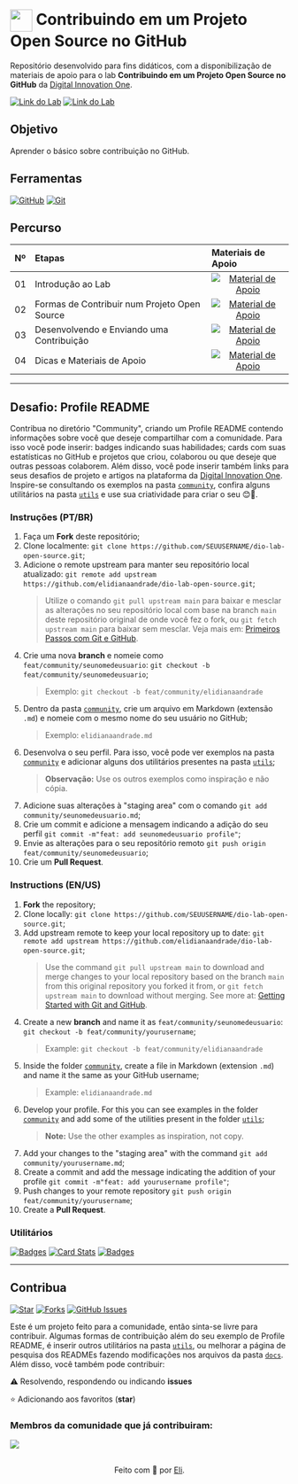 <h1>
    <a href="https://www.dio.me/">
     <img align="center" width="40px" src="https://hermes.digitalinnovation.one/assets/diome/logo-minimized.png"></a>
    <span> Contribuindo em um Projeto Open Source no GitHub</span>
</h1>

Repositório desenvolvido para fins didáticos, com a disponibilização de materiais de apoio para o lab **Contribuindo em um Projeto Open Source no GitHub** da [Digital Innovation One](https://www.dio.me/).

[![Link do Lab](https://img.shields.io/badge/▶-000?style=for-the-badge&logo=movie&logoColor=E94D5F)](https://web.dio.me/lab/desafio-de-projeto-contribuindo-em-um-projeto-open-source-no-github/learning/913f26fd-1018-4643-b59a-6356ea77dc2e) 
[![Link do Lab](https://img.shields.io/badge/Acesse%20o%20Lab%20na%20Plataforma-E94D5F?style=for-the-badge)](https://web.dio.me/lab/desafio-de-projeto-contribuindo-em-um-projeto-open-source-no-github/learning/913f26fd-1018-4643-b59a-6356ea77dc2e)

## Objetivo
Aprender o básico sobre contribuição no GitHub.

## Ferramentas
[![GitHub](https://img.shields.io/badge/GitHub-000?style=for-the-badge&logo=github&logoColor=30A3DC)](https://docs.github.com/)
[![Git](https://img.shields.io/badge/Git-000?style=for-the-badge&logo=git&logoColor=E94D5F)](https://git-scm.com/doc) 

## Percurso
<table>
  <thead>
    <tr align="left">
      <th>Nº</th>
      <th>Etapas</th>
      <th>Materiais de Apoio</th>
    </tr>
  </thead>
  <tbody align="left">
    <tr>
      <td>01</td>
      <td>Introdução ao Lab</td>
      <td align="center">
        <a href="">
           <img align="center" alt="Material de Apoio" src="https://img.shields.io/badge/Ver%20Material-30A3DC?style=for-the-badge">
        </a>
      </td>
    </tr>
    <tr>
      <td>02</td>
      <td>Formas de Contribuir num Projeto Open Source</td>
      <td align="center">
        <a href="">
           <img align="center" alt="Material de Apoio" src="https://img.shields.io/badge/Ver%20Material-E94D5F?style=for-the-badge">
        </a>
      </td>
    </tr>
    <tr>
      <td>03</td>
      <td>Desenvolvendo e Enviando uma Contribuição</td>
      <td align="center">
        <a href="">
           <img align="center" alt="Material de Apoio" src="https://img.shields.io/badge/Ver%20Material-30A3DC?style=for-the-badge">
        </a>
      </td>    
    </tr>
    <tr>
      <td>04</td>
      <td>Dicas e Materiais de Apoio</td>
      <td align="center">
        <a href="">
           <img align="center" alt="Material de Apoio" src="https://img.shields.io/badge/Ver%20Material-E94D5F?style=for-the-badge">
        </a>
      </td>    
    </tr>
  </tbody>
  <tfoot></tfoot>
</table>

---
##  Desafio: Profile README
 Contribua no diretório "Community", criando um Profile README contendo informações sobre você que deseje compartilhar com a comunidade. Para isso você pode inserir: badges indicando suas habilidades; cards com suas estatísticas no GitHub e projetos que criou, colaborou ou que deseje que outras pessoas colaborem. Além disso, você pode inserir também links para seus desafios de projeto e artigos na plataforma da [Digital Innovation One](https://www.dio.me/). <br>
 Inspire-se consultando os exemplos na pasta [`community`](https://github.com/elidianaandrade/dio-lab-open-source/tree/main/community), confira alguns utilitários na pasta [`utils`](https://github.com/elidianaandrade/dio-lab-open-source/tree/main/utils) e use sua criatividade para criar o seu 😊💙.

### Instruções (PT/BR)
1. Faça um **Fork** deste repositório;
2. Clone localmente: `git clone https://github.com/SEUUSERNAME/dio-lab-open-source.git`;
3. Adicione o remote upstream para manter seu repositório local atualizado: `git remote add upstream https://github.com/elidianaandrade/dio-lab-open-source.git`;
    > Utilize o comando `git pull upstream main` para baixar e mesclar as alterações no seu repositório local com base na branch `main` deste repositório original de onde você fez o fork, ou `git fetch upstream main` para baixar sem mesclar. Veja mais em: [Primeiros Passos com Git e GitHub](https://github.com/elidianaandrade/dio-curso-git-github/blob/main/materiais-de-apoio/03-primeiros-passos-com-git-e-github.md).
4. Crie uma nova **branch** e nomeie como `feat/community/seunomedeusuario`: `git checkout -b feat/community/seunomedeusuario`;
    > Exemplo: `git checkout -b feat/community/elidianaandrade`
5. Dentro da pasta [`community`](https://github.com/elidianaandrade/dio-lab-open-source/tree/main/community), crie um arquivo em Markdown (extensão `.md`) e nomeie com o mesmo nome do seu usuário no GitHub;
    > Exemplo: `elidianaandrade.md` <br>
6. Desenvolva o seu perfil. Para isso, você pode ver exemplos na pasta [`community`](https://github.com/elidianaandrade/dio-lab-open-source/tree/main/community) e adicionar alguns dos utilitários presentes na pasta [`utils`](https://github.com/elidianaandrade/dio-lab-open-source/tree/main/utils);
    > **Observação:** Use os outros exemplos como inspiração e não cópia.
7. Adicione suas alterações à "staging area" com o comando `git add community/seunomedeusuario.md`;
8. Crie um commit e adicione a mensagem indicando a adição do seu perfil `git commit -m"feat: add seunomedeusuario profile"`;
9. Envie as alterações para o seu repositório remoto `git push origin feat/community/seunomedeusuario`; 
10. Crie um **Pull Request**.

### Instructions (EN/US)
1. **Fork** the repository;
2. Clone locally: `git clone https://github.com/SEUUSERNAME/dio-lab-open-source.git`;
3. Add upstream remote to keep your local repository up to date: `git remote add upstream https://github.com/elidianaandrade/dio-lab-open-source.git`;
    > Use the command `git pull upstream main` to download and merge changes to your local repository based on the branch `main` from this original repository you forked it from, or `git fetch upstream main` to download without merging. See more at: [Getting Started with Git and GitHub](https://github.com/elidianaandrade/dio-curso-git-github/blob/main/materiais-de-apoio/03-primeiros-passos-com-git-e-github.md).
4. Create a new **branch** and name it as `feat/community/seunomedeusuario`: `git checkout -b feat/community/yourusername`;
    > Example: `git checkout -b feat/community/elidianaandrade`
5. Inside the folder [`community`](https://github.com/elidianaandrade/dio-lab-open-source/tree/main/community), create a file in Markdown (extension `.md`) and name it the same as your GitHub username;
    > Example: `elidianaandrade.md` <br>
6. Develop your profile. For this you can see examples in the folder [`community`](https://github.com/elidianaandrade/dio-lab-open-source/tree/main/community) and add some of the utilities present in the folder [`utils`](https://github.com/elidianaandrade/dio-lab-open-source/tree/main/utils);
    > **Note:** Use the other examples as inspiration, not copy.
7. Add your changes to the "staging area" with the command `git add community/yourusername.md`;
8. Create a commit and add the message indicating the addition of your profile `git commit -m"feat: add yourusername profile"`;
9. Push changes to your remote repository `git push origin feat/community/yourusername`; 
10. Create a **Pull Request**.

### Utilitários

[![Badges](https://img.shields.io/badge/Badges-30A3DC?style=for-the-badge)](https://github.com/elidianaandrade/dio-lab-open-source/blob/main/utils/badges/badges.md)
[![Card Stats](https://img.shields.io/badge/Card%20Stats-E94D5F?style=for-the-badge)](https://github.com/elidianaandrade/dio-lab-open-source/blob/main/utils/cards/github-stats.md)
[![Badges](https://img.shields.io/badge/Card%20Streak%20States-30A3DC?style=for-the-badge)](https://github.com/elidianaandrade/dio-lab-open-source/blob/main/utils/cards/github-streak-stats.md)

---

## Contribua
[![Star](https://img.shields.io/github/stars/elidianaandrade/dio-lab-open-source?style=social)](https://github.com/elidianaandrade/dio-lab-open-source/stargazers)
[![Forks](https://img.shields.io/github/forks/elidianaandrade/dio-lab-open-source?style=social)](https://github.com/elidianaandrade/dio-lab-open-source/forks)
[![GitHub Issues](https://img.shields.io/github/issues/elidianaandrade/dio-lab-open-source?style=social)](https://github.com/elidianaandrade/dio-lab-open-source/issues/)

 Este é um projeto feito para a comunidade, então sinta-se livre para contribuir. Algumas formas de contribuição além do seu exemplo de Profile README, é inserir outros utilitários na pasta [`utils`](https://github.com/elidianaandrade/dio-lab-open-source/tree/main/utils), ou melhorar a página de pesquisa dos READMEs fazendo modificações nos arquivos da pasta [`docs`](https://github.com/elidianaandrade/dio-lab-open-source/tree/main/docs). <br>
 Além disso, você também pode contribuir:
 
⚠️ Resolvendo, respondendo ou indicando **issues**

⭐ Adicionando aos favoritos (**star**) 

### Membros da comunidade que já contribuiram:
<a href="https://github.com/elidianaandrade/dio-lab-open-source/graphs/contributors">
  <img src="https://contrib.rocks/image?repo=elidianaandrade/dio-lab-open-source"/>
</a>

##
<div align="center">Feito com 💙 por <a href="https://github.com/elidianaandrade">Eli</a>.</div>
